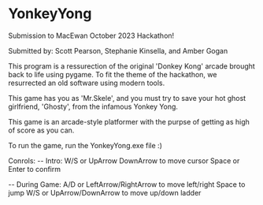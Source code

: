 # YonkeyYong
 Submission to MacEwan October 2023 Hackathon!
 
 Submitted by: Scott Pearson, Stephanie Kinsella, and Amber Gogan

This program is a ressurection of the original 'Donkey Kong' arcade brought back to life using pygame.
To fit the theme of the hackathon, we resurrected an old software using modern tools.

This game has you as 'Mr.Skele', and you must try to save your hot ghost girlfriend, 'Ghosty', from the infamous Yonkey Yong.

This game is an arcade-style platformer with the purpse of getting as high of score as you can.

To run the game, run the YonkeyYong.exe file :)

Conrols:
-- Intro:
 W/S or UpArrow DownArrow to move cursor
Space or Enter to confirm

-- During Game:
A/D or LeftArrow/RightArrow to move left/right
Space to jump
W/S or UpArrow/DownArrow to move up/down ladder
